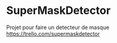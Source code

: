 # SuperMaskDetector
Projet pour faire un detecteur de masque 
https://trello.com/supermaskdetector

